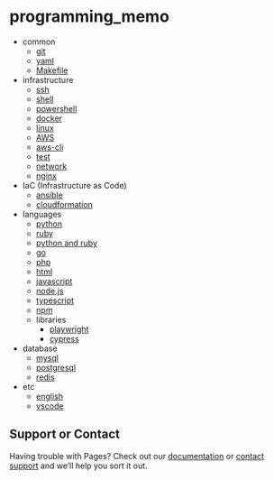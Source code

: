 # programming_memo

- common
  - [git](https://a11wa11.github.io/memo/common/01_git)
  - [yaml](https://a11wa11.github.io/memo/common/02_yaml)
  - [Makefile](https://a11wa11.github.io/memo/common/03_Makefile)
- infrastructure
  - [ssh](https://a11wa11.github.io/memo/02_ssh)
  - [shell](https://a11wa11.github.io/memo/03_shell)
  - [powershell](https://a11wa11.github.io/memo/05_powershell)
  - [docker](https://a11wa11.github.io/memo/07_docker)
  - [linux](https://a11wa11.github.io/memo/08_linux)
  - [AWS](https://a11wa11.github.io/memo/21_AWS)
  - [aws-cli](https://a11wa11.github.io/memo/22_aws_cli)
  - [test](https://a11wa11.github.io/memo/29_test)
  - [network](https://a11wa11.github.io/memo/40_network)
  - [nginx](https://a11wa11.github.io/memo/41_nginx)
- IaC (Infrastructure as Code)
  - [ansible](https://a11wa11.github.io/memo/IaC/01_ansible)
  - [cloudformation](https://a11wa11.github.io/memo/IaC/02_cloudformation)
- languages
  - [python](https://a11wa11.github.io/memo/languages/01_python)
  - [ruby](https://a11wa11.github.io/memo/languages/02_ruby)
  - [python and ruby](https://a11wa11.github.io/memo/languages/03_python_ruby)
  - [go](https://a11wa11.github.io/memo/languages/04_golang)
  - [php](https://a11wa11.github.io/memo/languages/05_php)
  - [html](https://a11wa11.github.io/memo/languages/06_html)
  - [javascript](https://a11wa11.github.io/memo/languages/07_javascript)
  - [node.js](https://a11wa11.github.io/memolanguages/08_nodejs)
  - [typescript](https://a11wa11.github.io/memo/languages/09_typescript)
  - [npm](https://a11wa11.github.io/memo/languages/10_npm)
  - libraries
    - [playwright](https://a11wa11.github.io/memo/memolanguages/01_playwright)
    - [cypress](https://a11wa11.github.io/memo/memolanguages/02_cypress)
- database
  - [mysql](https://a11wa11.github.io/memo/database/01_mysql)
  - [postgresql](https://a11wa11.github.io/memo/database/02_postgresql)
  - [redis](https://a11wa11.github.io/memo/database/03_redis)
- etc
  - [english](https://a11wa11.github.io/memo/etc/01_english)
  - [vscode](https://a11wa11.github.io/memo/etc/02_vscode)

## Support or Contact

Having trouble with Pages? Check out our [documentation](https://docs.github.com/categories/github-pages-basics/) or [contact support](https://github.com/contact) and we’ll help you sort it out.
